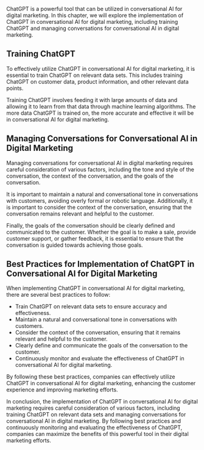 
ChatGPT is a powerful tool that can be utilized in conversational AI for digital marketing. In this chapter, we will explore the implementation of ChatGPT in conversational AI for digital marketing, including training ChatGPT and managing conversations for conversational AI in digital marketing.

Training ChatGPT
----------------

To effectively utilize ChatGPT in conversational AI for digital marketing, it is essential to train ChatGPT on relevant data sets. This includes training ChatGPT on customer data, product information, and other relevant data points.

Training ChatGPT involves feeding it with large amounts of data and allowing it to learn from that data through machine learning algorithms. The more data ChatGPT is trained on, the more accurate and effective it will be in conversational AI for digital marketing.

Managing Conversations for Conversational AI in Digital Marketing
-----------------------------------------------------------------

Managing conversations for conversational AI in digital marketing requires careful consideration of various factors, including the tone and style of the conversation, the context of the conversation, and the goals of the conversation.

It is important to maintain a natural and conversational tone in conversations with customers, avoiding overly formal or robotic language. Additionally, it is important to consider the context of the conversation, ensuring that the conversation remains relevant and helpful to the customer.

Finally, the goals of the conversation should be clearly defined and communicated to the customer. Whether the goal is to make a sale, provide customer support, or gather feedback, it is essential to ensure that the conversation is guided towards achieving those goals.

Best Practices for Implementation of ChatGPT in Conversational AI for Digital Marketing
---------------------------------------------------------------------------------------

When implementing ChatGPT in conversational AI for digital marketing, there are several best practices to follow:

* Train ChatGPT on relevant data sets to ensure accuracy and effectiveness.
* Maintain a natural and conversational tone in conversations with customers.
* Consider the context of the conversation, ensuring that it remains relevant and helpful to the customer.
* Clearly define and communicate the goals of the conversation to the customer.
* Continuously monitor and evaluate the effectiveness of ChatGPT in conversational AI for digital marketing.

By following these best practices, companies can effectively utilize ChatGPT in conversational AI for digital marketing, enhancing the customer experience and improving marketing efforts.

In conclusion, the implementation of ChatGPT in conversational AI for digital marketing requires careful consideration of various factors, including training ChatGPT on relevant data sets and managing conversations for conversational AI in digital marketing. By following best practices and continuously monitoring and evaluating the effectiveness of ChatGPT, companies can maximize the benefits of this powerful tool in their digital marketing efforts.
